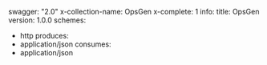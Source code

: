 swagger: "2.0"
x-collection-name: OpsGen
x-complete: 1
info:
  title: OpsGen
  version: 1.0.0
schemes:
- http
produces:
- application/json
consumes:
- application/json